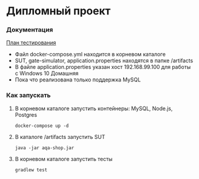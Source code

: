 # Дипломный проект

### Документация

[План тестирования]()

* Файл docker-compose.yml находится в корневом каталоге
* SUT, gate-simulator, application.properties находятся в папке /artifacts
* В файле application.properties указан хост 192.168.99.100 для работы с Windows 10 Домашняя
* Пока что реализована только поддержка MySQL

### Как запускать
1. В корневом каталоге запустить контейнеры: MySQL, Node.js, Postgres
    ```
    docker-compose up -d
    ```

2. В каталоге /artifacts запустить SUT
    ```
    java -jar aqa-shop.jar
    ```

3. В корневом каталоге запустить тесты
    ```
    gradlew test
    ```